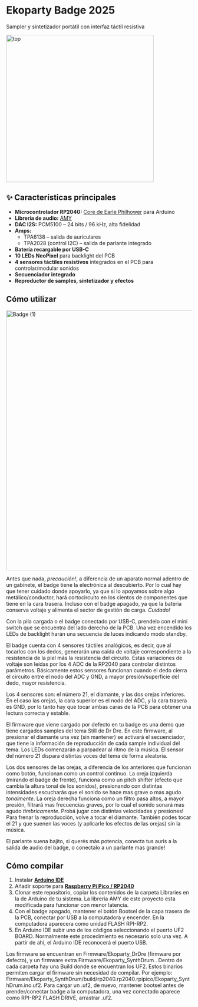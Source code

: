 # Ekoparty Badge 2025
Sampler y sintetizador portátil con interfaz táctil resistiva

<img width="400" height="400" alt="top" src="https://github.com/user-attachments/assets/4f4eef39-ad58-40c7-97ec-2b52d8b22233" />

## ✨ Características principales
- **Microcontrolador RP2040:** [Core de Earle Philhower](https://github.com/earlephilhower/arduino-pico) para Arduino
- **Libreria de audio:** [AMY](https://github.com/shorepine/amy)
- **DAC I2S:** PCM5100 – 24 bits / 96 kHz, alta fidelidad
- **Amps:**
  - TPA6138 – salida de auriculares
  - TPA2028 (control I2C) – salida de parlante integrado
- **Batería recargable por USB-C**
- **10 LEDs NeoPixel** para backlight del PCB
- **4 sensores táctiles resistivos** integrados en el PCB para controlar/modular sonidos
- **Secuenciador integrado**
- **Reproductor de samples, sintetizador y efectos**

## Cómo utilizar
<img width="1371" height="706" alt="Badge (1)" src="https://github.com/user-attachments/assets/4f605918-3534-4945-80dd-0dc6b43e8bf5" />

Antes que nada, *precaución!*, a diferencia de un aparato normal adentro de un gabinete, el badge tiene la electrónica al descubierto. Por lo cual hay que tener cuidado donde apoyarlo, ya que si lo apoyamos sobre algo metálico/conductor, hará cortocircuito en los cientos de componentes que tiene en la cara trasera. Incluso con el badge apagado, ya que la bateria conserva voltaje y alimenta el sector de gestión de carga. *Cuidado!*

Con la pila cargada o el badge conectado por USB-C, prendelo con el mini switch que se encuentra del lado derecho de la PCB. Una vez encendido los LEDs de backlight harán una secuencia de luces indicando modo standby.

El badge cuenta con 4 sensores táctiles analógicos, es decir, que al tocarlos con los dedos, generarán una caida de voltaje correspondiente a la resistencia de la piel más la resistencia del circuito. Estas variaciones de voltaje son leídas por los 4 ADC de la RP2040 para controlar distintos parámetros. Básicamente estos sensores funcionan cuando el dedo cierra el circuito entre el nodo del ADC y GND, a mayor presión/superficie del dedo, mayor resistencia.

Los 4 sensores son: el número 21, el diamante, y las dos orejas inferiores. En el caso las orejas, la cara superior es el nodo del ADC, y la cara trasera es GND, por lo tanto hay que tocar ambas caras de la PCB para obtener una lectura correcta y estable.

El firmware que viene cargado por defecto en tu badge es una demo que tiene cargados samples del tema Still de Dr Dre. En este firmware, al presionar el diamante una vez (sin mantener) se activará el secuenciador, que tiene la información de reproducción de cada sample individual del tema. Los LEDs comenzarán a parpadear al ritmo de la música. El sensor del número 21 dispara distintas voces del tema de forma aleatoria. 

Los dos sensores de las orejas, a diferencia de los anteriores que funcionan como botón,  funcionan como un control continuo. La oreja izquierda (mirando el badge de frente), funciona como un pitch shifter (efecto que cambia la altura tonal de los sonidos), presionando con distintas intensidades escucharás que el sonido se hace mas grave o mas agudo *tonalmente*.
La oreja derecha funciona como un filtro pasa altos, a mayor presión, filtrará mas frecuencias graves, por lo cual el sonido sonará mas agudo *timbricamente*. Probá jugar con distintas velocidades y presiones!
Para frenar la reproducción, volve a tocar el diamante. También podes tocar el 21 y que suenen las voces (y aplicarle los efectos de las orejas) sin la música. 

El parlante suena bajito, si querés más potencia, conecta tus auris a la salida de audio del badge, o conectalo a un parlante mas grande!

## Cómo compilar

1. Instalar [**Arduino IDE**](https://www.arduino.cc/en/software/)
2. Añadir soporte para [**Raspberry Pi Pico / RP2040**](https://github.com/earlephilhower/arduino-pico)
3. Clonar este repositorio, copiar los contenidos de la carpeta Libraries en la de Arduino de tu sistema. La libreria AMY de este proyecto esta modificada para funcionar con menor latencia.
4. Con el badge apagado, mantener el botón Bootsel de la capa trasera de la PCB, conectar por USB a la computadora y encender. En la computadora aparecera como unidad FLASH RPI-RP2. 
5. En Arduino IDE subir uno de los códigos seleccionando el puerto UF2 BOARD. Normalmente este procedimiento es necesario solo una vez. A partir de ahí, el Arduino IDE reconocerá el puerto USB.

Los firmware se encuentran en Firmware/Ekoparty_DrDre (firmware por defecto), y un firmware extra Firmware/Ekoparty_SynthDrum . Dentro de cada carpeta hay una Build donde se encuentran los UF2. Estos binarios permiten cargar el firmware sin necesidad de compilar. Por ejemplo: Firmware/Ekoparty_SynthDrum/build/rp2040.rp2040.rpipico/Ekoparty_SynthDrum.ino.uf2. 
Para cargar un .uf2, de nuevo, mantener bootsel antes de prender/conectar badge a la computadora, una vez conectado aparece como RPI-RP2 FLASH DRIVE, arrastrar .uf2.

